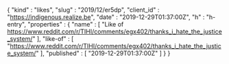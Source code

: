 {
  "kind" : "likes",
  "slug" : "2019/12/er5dp",
  "client_id" : "https://indigenous.realize.be",
  "date" : "2019-12-29T01:37:00Z",
  "h" : "h-entry",
  "properties" : {
    "name" : [ "Like of https://www.reddit.com/r/TIHI/comments/egx402/thanks_i_hate_the_justice_system/" ],
    "like-of" : [ "https://www.reddit.com/r/TIHI/comments/egx402/thanks_i_hate_the_justice_system/" ],
    "published" : [ "2019-12-29T01:37:00Z" ]
  }
}
